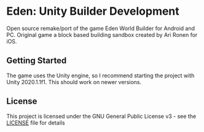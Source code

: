 # Eden: Unity Builder Development
Open source remake/port of the game Eden World Builder for Android and PC.
Original game a block based building sandbox created by Ari Ronen for iOS.

## Getting Started
The game uses the Unity engine, so I recommend starting the project with Unity 2020.1.1f1. This should work on newer versions.

## License
This project is licensed under the GNU General Public License v3 - see the [LICENSE](LICENSE) file for details
